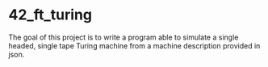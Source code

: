 # 42_ft_turing
The goal of this project is to write a program able to simulate a single headed, single tape Turing machine from a machine description provided in json.
